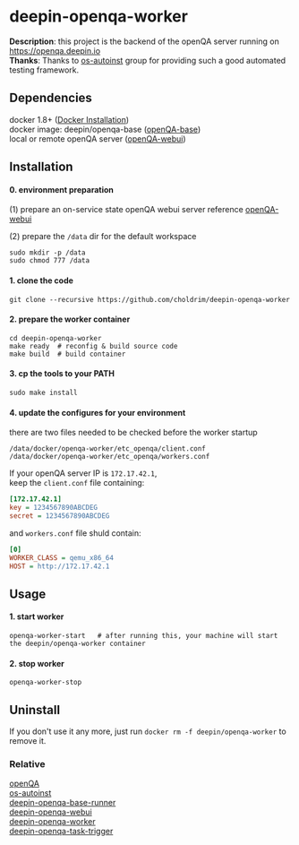 # deepin-openqa-worker
**Description**: this project is the backend of the openQA server running on https://openqa.deepin.io  
**Thanks**: Thanks to [os-autoinst](https://github.com/os-autoinst) group for providing such a good automated testing framework.

## Dependencies
docker 1.8+ ([Docker Installation](http://docs.docker.com/engine/installation/))  
docker image: deepin/openqa-base ([openQA-base](https://github.com/choldrim/deepin-openqa-base-runner))  
local or remote openQA server ([openQA-webui](https://github.com/choldrim/deepin-openqa-webui))


## Installation
#### 0. environment preparation
(1) prepare an on-service state openQA webui server
reference  [openQA-webui](https://github.com/choldrim/deepin-openqa-webui)

(2) prepare the `/data` dir for the default workspace  
```shell
sudo mkdir -p /data
sudo chmod 777 /data
```

#### 1. clone the code
```shell
git clone --recursive https://github.com/choldrim/deepin-openqa-worker
```

#### 2. prepare the worker container
```shell
cd deepin-openqa-worker
make ready  # reconfig & build source code
make build  # build container
```

#### 3. cp the tools to your PATH
```shell
sudo make install
```

#### 4. update the configures for your environment
there are two files needed to be checked before the worker startup  
```shell
/data/docker/openqa-worker/etc_openqa/client.conf
/data/docker/openqa-worker/etc_openqa/workers.conf
```
If your openQA server IP is `172.17.42.1`,  
keep the `client.conf` file containing:
```ini
[172.17.42.1]
key = 1234567890ABCDEG
secret = 1234567890ABCDEG
```

and `workers.conf` file shuld contain:
```ini
[0]
WORKER_CLASS = qemu_x86_64
HOST = http://172.17.42.1
```

## Usage
#### 1. start worker
```shell
openqa-worker-start   # after running this, your machine will start the deepin/openqa-worker container
```

#### 2. stop worker
```shell
openqa-worker-stop
```

## Uninstall
If you don't use it any more, just run `docker rm -f deepin/openqa-worker` to remove it.

### Relative
[openQA](https://github.com/os-autoinst/openQA)  
[os-autoinst](https://github.com/os-autoinst/os-autoinst)  
[deepin-openqa-base-runner](https://github.com/choldrim/deepin-openqa-base-runner)  
[deepin-openqa-webui](https://github.com/choldrim/deepin-openqa-webui)  
[deepin-openqa-worker](https://github.com/choldrim/deepin-openqa-worker)  
[deepin-openqa-task-trigger](https://github.com/choldrim/deepin-openqa-task-trigger)  
